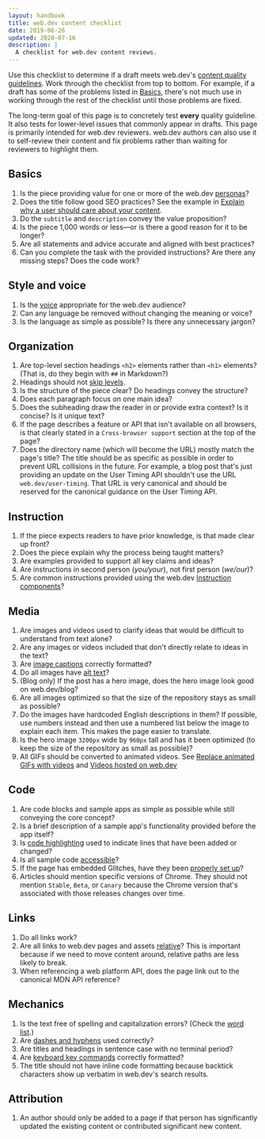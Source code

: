 ```yaml
---
layout: handbook
title: web.dev content checklist
date: 2019-06-26
updated: 2020-07-16
description: |
  A checklist for web.dev content reviews.
---
```


Use this checklist to determine if a draft meets web.dev's [content quality guidelines](/handbook/quality/).
Work through the checklist from top to bottom. For example, if a draft has some of the problems listed
in [Basics](#basics), there's not much use in working through the rest of the checklist until those problems are fixed.

The long-term goal of this page is to concretely test **every** quality guideline. It also tests for lower-level issues
that commonly appear in drafts. This page is primarily intended for web.dev reviewers. web.dev authors can also
use it to self-review their content and fix problems rather than waiting for reviewers to highlight them.

## Basics

1. Is the piece providing value for one or more of the web.dev [personas](/handbook/audience)?
1. Does the title follow good SEO practices? See the example in
   [Explain why a user should care about your content](/handbook/quality/#explanations).
1. Do the `subtitle` and `description` convey the value proposition?
1. Is the piece 1,000 words or less—or is there a good reason for it to be longer?
1. Are all statements and advice accurate and aligned with best practices?
1. Can you complete the task with the provided instructions? Are there any missing steps? Does the code work?

## Style and voice

1. Is the [voice](/handbook/voice) appropriate for the web.dev audience?
1. Can any language be removed without changing the meaning or voice?
1. Is the language as simple as possible? Is there any unnecessary jargon?

## Organization

1. Are top-level section headings `<h2>` elements rather than `<h1>` elements? (That is, do they begin with `##` in Markdown?)
1. Headings should not [skip levels](/heading-levels).
1. Is the structure of the piece clear? Do headings convey the structure?
1. Does each paragraph focus on one main idea?
1. Does the subheading draw the reader in or provide extra context? Is it concise? Is it unique text?
1. If the page describes a feature or API that isn't available on all browsers, is that clearly stated in a
   `Cross-browser support` section at the top of the page?
1. Does the directory name (which will become the URL) mostly match the page's title? The title should be
   as specific as possible in order to prevent URL collisions in the future. For example, a blog post that's
   just providing an update on the User Timing API shouldn't use the URL `web.dev/user-timing`. That URL is
   very canonical and should be reserved for the canonical guidance on the User Timing API.

## Instruction

1. If the piece expects readers to have prior knowledge, is that made clear up front?
1. Does the piece explain why the process being taught matters?
1. Are examples provided to support all key claims and ideas?
1. Are instructions in second person (_you/your_), not first person (_we/our_)?
1. Are common instructions provided using the web.dev [Instruction components](/handbook/web-dev-components/#instruction)?

## Media

1. Are images and videos used to clarify ideas that would be difficult to understand from text alone?
1. Are any images or videos included that don't directly relate to ideas in the text?
1. Are [image captions](/handbook/use-media/#image-captions) correctly formatted?
1. Do all images have [alt text](/image-alt)?
1. (Blog only) If the post has a hero image, does the hero image look good on web.dev/blog?
1. Are all images optimized so that the size of the repository stays as small as possible?
1. Do the images have hardcoded English descriptions in them? If possible, use numbers instead
   and then use a numbered list below the image to explain each item. This makes the page easier to translate.
1. Is the hero image `3200px` wide by `960px` tall and has it been optimized (to keep the size of the repository as small as possible)?
1. All GIFs should be converted to animated videos. See [Replace animated GIFs with videos](/replace-gifs-with-videos/)
   and [Videos hosted on web.dev](/handbook/markup-media/#video-hosted-on-web.dev)

## Code

1. Are code blocks and sample apps as simple as possible while still conveying the core concept?
1. Is a brief description of a sample app's functionality provided before the app itself?
1. Is [code highlighting](/handbook/markup-code/#code-highlighting) used to indicate lines that have been added or changed?
1. Is all sample code [accessible](/handbook/inclusion-and-accessibility/#create-accessible-code-blocks)?
1. If the page has embedded Glitches, have they been [properly set up](/handbook/web-dev-components/#glitches)?
1. Articles should mention specific versions of Chrome. They should not mention `Stable`, `Beta`, or `Canary`
   because the Chrome version that's associated with those releases changes over time.

## Links

1. Do all links work?
1. Are all links to web.dev pages and assets [relative](https://developer.mozilla.org/en-US/docs/Learn/Common_questions/What_is_a_URL#Examples_of_relative_URLs)?
   This is important because if we need to move content around, relative paths are less likely to break.
1. When referencing a web platform API, does the page link out to the canonical MDN API reference?

## Mechanics

1. Is the text free of spelling and capitalization errors? (Check the [word list](/handbook/word-list).)
1. Are [dashes and hyphens](/handbook/grammar/#dashes-and-hyphens) used correctly?
1. Are titles and headings in sentence case with no terminal period?
1. Are [keyboard key commands](/handbook/grammar/#ui-elements-and-interaction) correctly formatted?
1. The title should not have inline code formatting because backtick characters show up verbatim in web.dev's search results.

## Attribution

1. An author should only be added to a page if that person has significantly updated the existing
   content or contributed significant new content.
